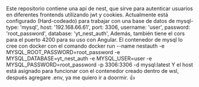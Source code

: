 Este repositorio contiene una api de nest, que sirve para autenticar usuarios en diferentes frontends utilizando jwt y cookies.
Actualmente está configurado (Hard-codeado) para trabajar con una base de datos de mysql-
type: 'mysql',
      host: '192.168.66.61',
      port: 3306,
      username: 'user',
      password: 'root_password',
      database: 'yt_nest_auth',
Además, también tiene el cors para el puerto 4200 para su uso con Angular. El contenedor de mysql lo cree con docker con el comando
docker run --name nestauth -e MYSQL_ROOT_PASSWORD=root_password -e MYSQL_DATABASE=yt_nest_auth -e MYSQL_USER=user -e MYSQL_PASSWORD=root_password -p 3306:3306 -d mysql:latest
Y el host está asignado para funcionar con el contenedor creado dentro de wsl, después agregare .env, ya me quiero ir a doormir. 👍